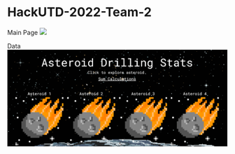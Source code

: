 # HackUTD-2022-Team-2

Main Page
![](https://github.com/arty-aj/HackUTD-2022-Team-2/blob/main/AndroidDrillingStats.gif)
 
Data
![](https://github.com/arty-aj/HackUTD-2022-Team-2/blob/main/AndroidDrillingStatsSumCalc.gif)
